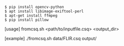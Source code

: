 ```
$ pip install opencv-python
$ apt install libimage-exiftool-perl
$ apt-get install ffmpeg
$ pip install pillow
```

[usage]
fromcsq.sh <path/to/inputfile.csq> <output_dir>

[example]
./fromcsq.sh data/FLIR.csq output/
